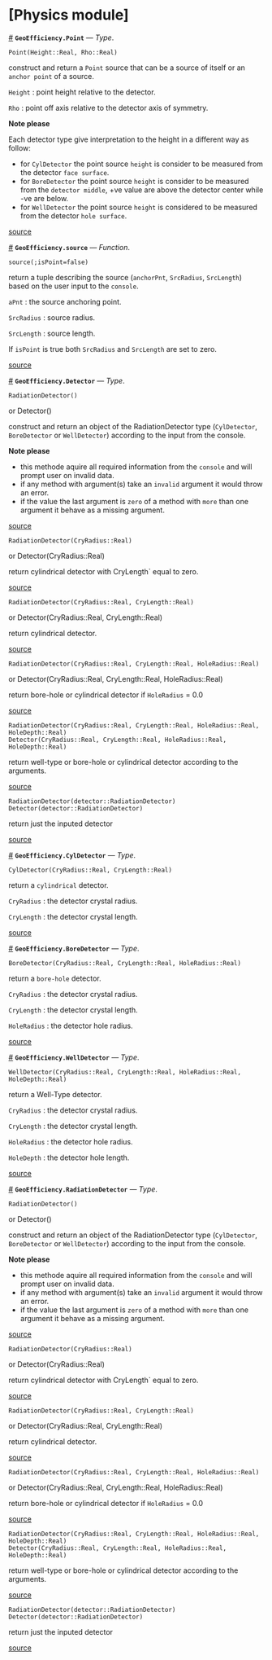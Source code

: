 
<a id='[Physics-module]-1'></a>

# [Physics module]

<a id='GeoEfficiency.Point' href='#GeoEfficiency.Point'>#</a>
**`GeoEfficiency.Point`** &mdash; *Type*.



```
Point(Height::Real, Rho::Real)
```

construct and return a `Point` source that can be a source of itself or an `anchor point` of a source.

`Height` : point height relative to the detector.

`Rho` : point off axis relative to the detector axis of symmetry.

**Note please**

Each detector type give interpretation to the height in a different way as follow:

  * for `CylDetector` the point source `height` is consider to be measured from the detector `face surface`.
  * for `BoreDetector` the point source `height` is consider to be measured from the `detector middle`, +ve value are above the detector center while -ve are below.
  * for `WellDetector` the point source `height` is considered to be measured from the detector `hole surface`.


<a target='_blank' href='https://github.com/JuliaLang/julia/tree/7a05f686a27d9e070efb523b51420f90d9310e43/base/docs/Docs.jl#L12-L31' class='documenter-source'>source</a><br>

<a id='GeoEfficiency.source' href='#GeoEfficiency.source'>#</a>
**`GeoEfficiency.source`** &mdash; *Function*.



```
source(;isPoint=false)
```

return a tuple describing the source (`anchorPnt`, `SrcRadius`, `SrcLength`) based on the user input to the `console`.

`aPnt` : the source anchoring point.

`SrcRadius` : source radius.

`SrcLength` : source length.

If `isPoint` is true both `SrcRadius` and `SrcLength` are set to zero.


<a target='_blank' href='https://github.com/JuliaLang/julia/tree/7a05f686a27d9e070efb523b51420f90d9310e43/base/docs/Docs.jl#L83-L95' class='documenter-source'>source</a><br>

<a id='GeoEfficiency.Detector' href='#GeoEfficiency.Detector'>#</a>
**`GeoEfficiency.Detector`** &mdash; *Type*.



```
RadiationDetector()
```

or	 	Detector()

construct and return an object of the RadiationDetector type (`CylDetector`, `BoreDetector` or `WellDetector`) according to the input from the console.

**Note please**

  * this methode aquire all required information from the `console` and will prompt user on invalid data.
  * if any method with argument(s) take an `invalid` argument it would throw an error.
  * if the value the last argument is `zero` of a method with `more` than one argument it behave as a missing argument.


<a target='_blank' href='https://github.com/JuliaLang/julia/tree/7a05f686a27d9e070efb523b51420f90d9310e43/base/docs/Docs.jl#L264-L279' class='documenter-source'>source</a><br>


```
RadiationDetector(CryRadius::Real)
```

or	 	Detector(CryRadius::Real)

return cylindrical detector with CryLength` equal to zero.


<a target='_blank' href='https://github.com/JuliaLang/julia/tree/7a05f686a27d9e070efb523b51420f90d9310e43/base/docs/Docs.jl#L296-L302' class='documenter-source'>source</a><br>


```
RadiationDetector(CryRadius::Real, CryLength::Real)
```

or	 	Detector(CryRadius::Real, CryLength::Real)

return cylindrical detector.


<a target='_blank' href='https://github.com/JuliaLang/julia/tree/7a05f686a27d9e070efb523b51420f90d9310e43/base/docs/Docs.jl#L305-L311' class='documenter-source'>source</a><br>


```
RadiationDetector(CryRadius::Real, CryLength::Real, HoleRadius::Real)
```

or	 	Detector(CryRadius::Real, CryLength::Real, HoleRadius::Real)

return bore-hole or cylindrical detector if `HoleRadius` = 0.0


<a target='_blank' href='https://github.com/JuliaLang/julia/tree/7a05f686a27d9e070efb523b51420f90d9310e43/base/docs/Docs.jl#L314-L320' class='documenter-source'>source</a><br>


```
RadiationDetector(CryRadius::Real, CryLength::Real, HoleRadius::Real, HoleDepth::Real)
Detector(CryRadius::Real, CryLength::Real, HoleRadius::Real, HoleDepth::Real)
```

return well-type or bore-hole or cylindrical detector according to the arguments.


<a target='_blank' href='https://github.com/JuliaLang/julia/tree/7a05f686a27d9e070efb523b51420f90d9310e43/base/docs/Docs.jl#L325-L330' class='documenter-source'>source</a><br>


```
RadiationDetector(detector::RadiationDetector)
Detector(detector::RadiationDetector)
```

return just the inputed detector


<a target='_blank' href='https://github.com/JuliaLang/julia/tree/7a05f686a27d9e070efb523b51420f90d9310e43/base/docs/Docs.jl#L335-L340' class='documenter-source'>source</a><br>

<a id='GeoEfficiency.CylDetector' href='#GeoEfficiency.CylDetector'>#</a>
**`GeoEfficiency.CylDetector`** &mdash; *Type*.



```
CylDetector(CryRadius::Real, CryLength::Real)
```

return a `cylindrical` detector.

`CryRadius` : the detector crystal radius.

`CryLength` : the detector crystal length.


<a target='_blank' href='https://github.com/JuliaLang/julia/tree/7a05f686a27d9e070efb523b51420f90d9310e43/base/docs/Docs.jl#L126-L134' class='documenter-source'>source</a><br>

<a id='GeoEfficiency.BoreDetector' href='#GeoEfficiency.BoreDetector'>#</a>
**`GeoEfficiency.BoreDetector`** &mdash; *Type*.



```
BoreDetector(CryRadius::Real, CryLength::Real, HoleRadius::Real)
```

return a `bore-hole` detector.

`CryRadius` : the detector crystal radius.

`CryLength` : the detector crystal length.

`HoleRadius` : the detector hole radius.


<a target='_blank' href='https://github.com/JuliaLang/julia/tree/7a05f686a27d9e070efb523b51420f90d9310e43/base/docs/Docs.jl#L173-L183' class='documenter-source'>source</a><br>

<a id='GeoEfficiency.WellDetector' href='#GeoEfficiency.WellDetector'>#</a>
**`GeoEfficiency.WellDetector`** &mdash; *Type*.



```
WellDetector(CryRadius::Real, CryLength::Real, HoleRadius::Real, HoleDepth::Real)
```

return a Well-Type detector.

`CryRadius` : the detector crystal radius.

`CryLength` : the detector crystal length.

`HoleRadius` : the detector hole radius.

`HoleDepth` : the detector hole length.


<a target='_blank' href='https://github.com/JuliaLang/julia/tree/7a05f686a27d9e070efb523b51420f90d9310e43/base/docs/Docs.jl#L216-L228' class='documenter-source'>source</a><br>

<a id='GeoEfficiency.RadiationDetector' href='#GeoEfficiency.RadiationDetector'>#</a>
**`GeoEfficiency.RadiationDetector`** &mdash; *Type*.



```
RadiationDetector()
```

or	 	Detector()

construct and return an object of the RadiationDetector type (`CylDetector`, `BoreDetector` or `WellDetector`) according to the input from the console.

**Note please**

  * this methode aquire all required information from the `console` and will prompt user on invalid data.
  * if any method with argument(s) take an `invalid` argument it would throw an error.
  * if the value the last argument is `zero` of a method with `more` than one argument it behave as a missing argument.


<a target='_blank' href='https://github.com/JuliaLang/julia/tree/7a05f686a27d9e070efb523b51420f90d9310e43/base/docs/Docs.jl#L264-L279' class='documenter-source'>source</a><br>


```
RadiationDetector(CryRadius::Real)
```

or	 	Detector(CryRadius::Real)

return cylindrical detector with CryLength` equal to zero.


<a target='_blank' href='https://github.com/JuliaLang/julia/tree/7a05f686a27d9e070efb523b51420f90d9310e43/base/docs/Docs.jl#L296-L302' class='documenter-source'>source</a><br>


```
RadiationDetector(CryRadius::Real, CryLength::Real)
```

or	 	Detector(CryRadius::Real, CryLength::Real)

return cylindrical detector.


<a target='_blank' href='https://github.com/JuliaLang/julia/tree/7a05f686a27d9e070efb523b51420f90d9310e43/base/docs/Docs.jl#L305-L311' class='documenter-source'>source</a><br>


```
RadiationDetector(CryRadius::Real, CryLength::Real, HoleRadius::Real)
```

or	 	Detector(CryRadius::Real, CryLength::Real, HoleRadius::Real)

return bore-hole or cylindrical detector if `HoleRadius` = 0.0


<a target='_blank' href='https://github.com/JuliaLang/julia/tree/7a05f686a27d9e070efb523b51420f90d9310e43/base/docs/Docs.jl#L314-L320' class='documenter-source'>source</a><br>


```
RadiationDetector(CryRadius::Real, CryLength::Real, HoleRadius::Real, HoleDepth::Real)
Detector(CryRadius::Real, CryLength::Real, HoleRadius::Real, HoleDepth::Real)
```

return well-type or bore-hole or cylindrical detector according to the arguments.


<a target='_blank' href='https://github.com/JuliaLang/julia/tree/7a05f686a27d9e070efb523b51420f90d9310e43/base/docs/Docs.jl#L325-L330' class='documenter-source'>source</a><br>


```
RadiationDetector(detector::RadiationDetector)
Detector(detector::RadiationDetector)
```

return just the inputed detector


<a target='_blank' href='https://github.com/JuliaLang/julia/tree/7a05f686a27d9e070efb523b51420f90d9310e43/base/docs/Docs.jl#L335-L340' class='documenter-source'>source</a><br>

